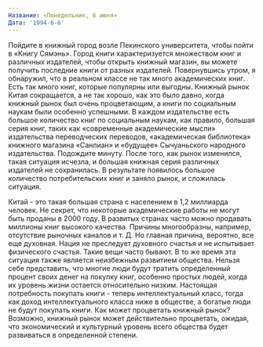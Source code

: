 ```yaml
---
Название: «Понедельник, 6 июня»
Дата: '1994-6-6'
---
```


Пойдите в книжный город возле Пекинского университета, чтобы пойти в «Книгу Сямэнь». Город книги характеризуется множеством книг и различных издателей, чтобы открыть книжный магазин, вы можете получить последние книги от разных издателей. Повернувшись утром, я обнаружил, что в реальном классе не так много академических книг. Есть так много книг, которые популярны или выгодны. Книжный рынок Китая сокращается, а не так хорошо, как это было давно, когда книжный рынок был очень процветающим, а книги по социальным наукам были особенно успешными. В каждом издательстве есть большое количество книг по социальным наукам, как правило, большая серия книг, таких как «современные академические мысли» издательства переводческих переводов, «академическая библиотека» книжного магазина «Санлиан» и «будущее» Сычуаньского народного издательства. Подождите минуту. После того, как рынок изменился, такая ситуация исчезла, и большая книжная серия различных издателей не сохранилась. В результате появилось большое количество потребительских книг и заняло рынок, и сложилась ситуация.

Китай - это такая большая страна с населением в 1,2 миллиарда человек. Не секрет, что некоторые академические работы не могут быть проданы в 2000 году. В развитых странах часто можно продавать миллионы книг высокого качества. Причины многообразны, например, отсутствие рыночных каналов и т. Д. Но главная причина, вероятно, все еще духовная. Нация не преследует духовного счастья и не испытывает физического счастья. Такие вещи часто бывают. В то же время эта ситуация также является неизбежным развитием общества. Нельзя себе представить, что многие люди будут тратить определенный процент своих денег на покупку книг, особенно простых людей, когда их уровень жизни остается относительно низким. Настоящая потребность покупать книги - теперь интеллектуальный класс, тогда как доход интеллектуального класса ниже в обществе, а богатые люди не будут покупать книги. Как может процветать книжный рынок? Возможно, книжный рынок может действительно процветать, ожидая, что экономический и культурный уровень всего общества будет развиваться в определенной степени.

